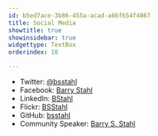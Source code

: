 ```yaml
---
id: b5ed7ace-3b86-455a-acad-a66f654f4867
title: Social Media
showtitle: true
showinsidebar: true
widgettype: TextBox
orderindex: 10

---
```

* Twitter: [@bsstahl](https://twitter.com/bsstahl)
* Facebook: [Barry Stahl](https://www.facebook.com/barrystahl)
* LinkedIn: [BStahl](https://www.linkedin.com/in/bstahl)
* Flickr: [BSStahl](https://www.flickr.com/photos/bsstahl)
* GitHub: [bsstahl](https://github.com/bsstahl)
* Community Speaker: [Barry S. Stahl]({PathToRoot}/Pages/Speaking-Engagements.html)